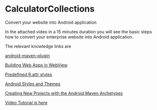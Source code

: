 # CalculatorCollections
Convert your website into Android application


In the attached video in a 15 minutes duration you will see the basic steps how to convert your enterprise website into Android application.

The relevant knowledge links are

[android-maven-plugin](http://simpligility.github.io/android-maven-plugin/plugin-info.html)

[Building Web Apps in WebView](https://developer.android.com/guide/webapps/webview.html#HandlingNavigation)

[Predefined R.attr styles](https://developer.android.com/reference/android/R.attr.html#windowNoTitle)

[Android Styles and Themes](https://developer.android.com/guide/topics/ui/themes.html)

[Creating New Projects with the Android Maven Archetypes](http://books.sonatype.com/mvnref-book/reference/android-dev-sect-archetype.html)



[Video Tutorial is here](https://youtu.be/3s39IiWeOwE)


